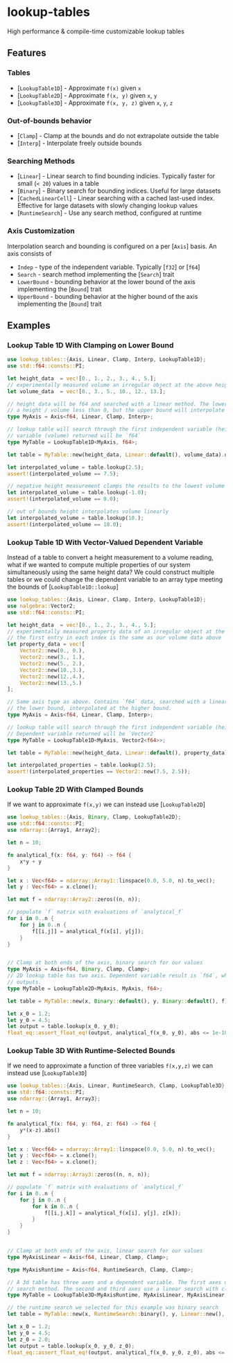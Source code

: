 # lookup-tables

High performance & compile-time customizable lookup tables

## Features


### Tables

* [`LookupTable1D`] - Approximate `f(x)` given `x`
* [`LookupTable2D`] - Approximate `f(x, y)` given `x`, `y`
* [`LookupTable3D`] - Approximate `f(x, y, z)` given `x`, `y`, `z`

### Out-of-bounds behavior 

* [`Clamp`] - Clamp at the bounds and do not extrapolate outside the table
* [`Interp`] - Interpolate freely outside bounds

### Searching Methods

* [`Linear`] - Linear search to find bounding indicies. Typically faster for small (`< 20`) values in a table
* [`Binary`] - Binary search for bounding indices. Useful for large datasets
* [`CachedLinearCell`] - Linear searching with a cached last-used index. Effective for large datasets with slowly changing lookup values
* [`RuntimeSearch`] - Use any search method, configured at runtime

### Axis Customization

Interpolation search and bounding is configured on a per [`Axis`] basis. An axis consists of

* `Indep` - type of the independent variable. Typically [`f32`] or [`f64`]
* `Search` - search method implementing the [`Search`] trait
* `LowerBound` - bounding behavior at the lower bound of the axis implementing the [`Bound`] trait
* `UpperBound` - bounding behavior at the higher bound of the axis implementing the [`Bound`] trait


## Examples

### Lookup Table 1D With Clamping on Lower Bound

```rust
use lookup_tables::{Axis, Linear, Clamp, Interp, LookupTable1D};
use std::f64::consts::PI;

let height_data  = vec![0., 1., 2., 3., 4., 5.];
// experimentally measured volume an irregular object at the above heights
let volume_data  = vec![0., 3., 5., 10., 12., 13.];

// height data will be f64 and searched with a linear method. The lower bound will be clamped as we cannot have
// a height / volume less than 0, but the upper bound will interpolate unbounded
type MyAxis = Axis<f64, Linear, Clamp, Interp>;

// lookup table will search through the first independent variable (height) with parameters from `MyAxis`. Dependent
// variable (volume) returned will be `f64`
type MyTable = LookupTable1D<MyAxis, f64>;

let table = MyTable::new(height_data, Linear::default(), volume_data).unwrap();

let interpolated_volume = table.lookup(2.5);
assert!(interpolated_volume == 7.5);

// negative height measurement clamps the results to the lowest volume
let interpolated_volume = table.lookup(-1.0);
assert!(interpolated_volume == 0.0);

// out of bounds height interpolates volume linearly
let interpolated_volume = table.lookup(10.);
assert!(interpolated_volume == 18.0);
```

### Lookup Table 1D With Vector-Valued Dependent Variable

Instead of a table to convert a height measurement to a volume reading, what if we wanted to compute multiple
properties of our system simultaneously using the same height data? We could construct multiple tables or 
we could change the dependent variable to an array type meeting the bounds of [`LookupTable1D::lookup`]

```rust
use lookup_tables::{Axis, Linear, Clamp, Interp, LookupTable1D};
use nalgebra::Vector2;
use std::f64::consts::PI;

let height_data  = vec![0., 1., 2., 3., 4., 5.];
// experimentally measured property data of an irregular object at the above heights.
// the first entry in each index is the same as our volume data above
let property_data = vec![
    Vector2::new(0., 0.), 
    Vector2::new(3., 1.),
    Vector2::new(5., 2.), 
    Vector2::new(10.,3.),
    Vector2::new(12.,4.),
    Vector2::new(13.,5.)
];

// Same axis type as above. Contains `f64` data, searched with a linear method, clamped at
// the lower bound, interpolated at the higher bound.
type MyAxis = Axis<f64, Linear, Clamp, Interp>;

// lookup table will search through the first independent variable (height) with parameters from `MyAxis`. 
// Dependent variable returned will be `Vector2`
type MyTable = LookupTable1D<MyAxis, Vector2<f64>>;

let table = MyTable::new(height_data, Linear::default(), property_data).unwrap();

let interpolated_properties = table.lookup(2.5);
assert!(interpolated_properties == Vector2::new(7.5, 2.5));
```

### Lookup Table 2D With Clamped Bounds

If we want to approximate `f(x,y)` we can instead use [`LookupTable2D`]

```rust
use lookup_tables::{Axis, Binary, Clamp, LookupTable2D};
use std::f64::consts::PI;
use ndarray::{Array1, Array2};

let n = 10;

fn analytical_f(x: f64, y: f64) -> f64 {
    x*y + y
}

let x : Vec<f64> = ndarray::Array1::linspace(0.0, 5.0, n).to_vec();
let y : Vec<f64> = x.clone();

let mut f = ndarray::Array2::zeros((n, n));

// populate `f` matrix with evaluations of `analytical_f`
for i in 0..n {
    for j in 0..n {
        f[[i,j]] = analytical_f(x[i], y[j]);
    }
}


// Clamp at both ends of the axis, binary search for our values
type MyAxis = Axis<f64, Binary, Clamp, Clamp>;
// 2D lookup table has two axis. Dependent variable result is `f64`, what `analytical_f` 
// outputs.
type MyTable = LookupTable2D<MyAxis, MyAxis, f64>;

let table = MyTable::new(x, Binary::default(), y, Binary::default(), f).unwrap();

let x_0 = 1.2;
let y_0 = 4.5;
let output = table.lookup(x_0, y_0);
float_eq::assert_float_eq!(output, analytical_f(x_0, y_0), abs <= 1e-10);
```

### Lookup Table 3D With Runtime-Selected Bounds

If we need to approximate a function of three variables `f(x,y,z)` we can instead use [`LookupTable3D`]

```rust
use lookup_tables::{Axis, Linear, RuntimeSearch, Clamp, LookupTable3D};
use std::f64::consts::PI;
use ndarray::{Array1, Array3};

let n = 10;

fn analytical_f(x: f64, y: f64, z: f64) -> f64 {
    y*(x-z).abs()
}

let x : Vec<f64> = ndarray::Array1::linspace(0.0, 5.0, n).to_vec();
let y : Vec<f64> = x.clone();
let z : Vec<f64> = x.clone();

let mut f = ndarray::Array3::zeros((n, n, n));

// populate `f` matrix with evaluations of `analytical_f`
for i in 0..n {
    for j in 0..n {
        for k in 0..n {
            f[[i,j,k]] = analytical_f(x[i], y[j], z[k]);
        }
    }
}


// Clamp at both ends of the axis, linear search for our values
type MyAxisLinear = Axis<f64, Linear, Clamp, Clamp>;

type MyAxisRuntime = Axis<f64, RuntimeSearch, Clamp, Clamp>;

// A 3d table has three axes and a dependent variable. The first axes uses a runtime-selected 
// search method. The second and third axes use a linear search with clamping at both bounds.
type MyTable = LookupTable3D<MyAxisRuntime, MyAxisLinear, MyAxisLinear, f64>;

// the runtime search we selected for this example was binary search
let table = MyTable::new(x, RuntimeSearch::binary(), y, Linear::new(), z, Linear::new(), f).unwrap();

let x_0 = 1.2;
let y_0 = 4.5;
let z_0 = 2.0;
let output = table.lookup(x_0, y_0, z_0);
float_eq::assert_float_eq!(output, analytical_f(x_0, y_0, z_0), abs <= 1e-10);
```
